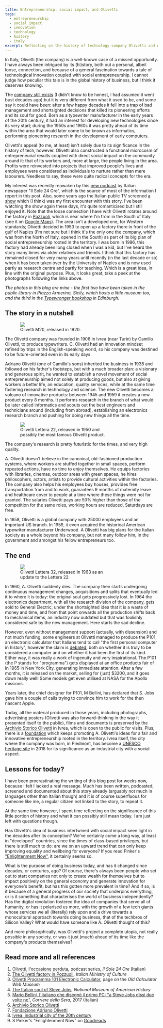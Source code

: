 ```yaml
---
title: Entrepreneurship, social impact, and Olivetti
tags:
  - entrepreneurship
  - social impact
  - innovation
  - technology
  - history
  - italy
excerpt: Reflecting on the history of technology company Olivetti and what it can still mean today.
---
```


In Italy, Olivetti (the company) is a well-known case of a missed opportunity. I have always been intrigued by its (hi)story, both out a personal, albeit loose, connection, and because of a general fascination towards a tale of technological innovation coupled with social entrepreneurship. I cannot judge how peculiar this tale is in the global history of business, but I think it deserves knowing.

The [company still exists](https://www.olivetti.com/en) (I didn't know to be honest, I had assumed it went bust decades ago) but it is very different from what it used to be, and some say it could have been: after a few happy decades it fell into a trap of bad management and shortsighted decisions that killed its pioneering efforts and its soul for good. Born as a typewriter manufacturer in the early years of the 20th century, it had an interest for developing new technologies since its very start; during the 1950s and 1960s it was pretty ahead of its time within the area that would later come to be known as informatics, performing pioneering research in the development of early computers.

Olivetti's appeal (to me, at least) isn't solely due to its significance in the history of tech, however. Olivetti also constructed a functional microcosm of entrepreneurial results coupled with direct social impact on the community around it: that of its workers and, more at large, the people living in the area. Profits were reinvested into projects that improved people's lives and employees were considered as individuals to nurture rather than mere labourers. Needless to say, these were quite radical concepts for the era.

My interest was recently reawaken by this [new podcast](https://stream24.ilsole24ore.com/podcasts/olivetti-l-occasione-perduta-AEkeq2C) by Italian newspaper "Il Sole 24 Ore", which is the source of most of the information I report in this post. Also, some years ago the Italian public TV screened [a show](https://it.wikipedia.org/wiki/Adriano_Olivetti_-_La_forza_di_un_sogno) which (I think) was my first encounter with this story. I've been watching the show again these days, it's quite romanticised but I still enjoyed it.
Note that the loose connection I have with Olivetti rotates around the factory in [Pozzuoli](https://www.atlantearchitetture.beniculturali.it/en/stabilimento-olivetti/), which is near where I'm from in the South of Italy (see it on [Google Maps](https://www.google.com/maps/place/Olivetti+Factory/@40.8350512,14.1069611,17z/data=!4m14!1m8!3m7!1s0x0:0x37a87fc399002b21!2sOlivetti+Factory!8m2!3d40.8363784!4d14.1077819!14m1!1BCgIgAQ!3m4!1s0x0:0x37a87fc399002b21!8m2!3d40.8363784!4d14.1077819)). The area isn't a developed one, for Western standards; Olivetti decided in 1953 to open up a factory there in front of the gulf of Naples (I'm not sure but I think it's the only one the company, which was from the North of Italy, opened in the South) as part of its big plan of social entrepreneurship rooted in the territory. I was born in 1986, this factory had already been long closed when I was a kid, but I've heard the story many times via older relatives and friends. I think that this factory has remained closed for very many years until recently (in the last decade or so) when it has been taken over by the University of Naples and is now used partly as research centre and partly for teaching. Which is a great idea, in line with the original purpose. Plus, it looks great, take a peek at the photographs following the links above.

_The photos in this blog are mine - the first two have been taken in the public library in Piazza Armerina, Sicily, which hosts a little museum too, and the third in the [Typewronger bookshop](http://www.typewronger.com/) in Edinburgh._


## The story in a nutshell

<figure style="width:300px;vertical-align:middle;margin:0px 50px 0px" class="align-left">
  <img src="{{ site.url }}{{site.posts_images_path}}olivetti_m20.jpg">
  <figcaption>Olivetti M20, released in 1920.</figcaption>
</figure>

The Olivetti company was founded in 1908 in Ivrea (near Turin) by Camillo Olivetti, to produce typewriters. C. Olivetti had an innovation mindset refined by trips in the English-speaking world, so his company was destined to be future-oriented even in its early days.

Adriano Olivetti (one of Camillo's sons) inherited the business in 1938 and followed on his father's footsteps, but with a much broader plan: a visionary and generous spirit, he wanted to establish a novel movement of social entrepreneurship aimed not solely at producing goods, but also at giving workers a better life, an education, quality services, while at the same time fostering research in technology and science. The new Olivetti becomes a volcano of innovative products: between 1945 and 1959 it creates a new product every 8 months. It performs research in the branch of what would be later called informatics and scouts out the best engineers and technicians around (including from abroad), establishing an electronics research branch and pushing for doing new things all the time.

<figure style="width:300px;vertical-align:middle;margin:0px 50px 0px" class="align-right">
  <img src="{{ site.url }}{{site.posts_images_path}}olivetti_lettera22.jpg">
  <figcaption>Olivetti Lettera 22, released in 1950 and possibly the most famous Olivetti product.</figcaption>
</figure>

The company's research is pretty futuristic for the times, and very high quality.

A. Olivetti doesn't believe in the canonical, old-fashioned production systems, where workers are stuffed together in small spaces, perform repeated actions, have no time to enjoy themselves. He equips factories with libraries, cinemas, outdoor areas with green spaces, he hires philosophers, actors, artists to provide cultural activities within the factories.
The company also helps his employees buy houses, provides free transportation from and to work, guarantees 9 months of maternity leave and healthcare cover to people at a time where these things were not for granted. The salaries Olivetti pays are 50% higher than those of the competition for the same roles, working hours are reduced, Saturdays are free.

In 1958, Olivetti is a global company with 25000 employees and an important US branch. In 1959, it even acquired the historical American typewriter manufacturer Underwood. A Olivetti has big plans for the Italian society as a whole beyond his company, but not many follow him, in the government and amongst his fellow entrepreneurs too.

## The end

<figure style="width:300px;vertical-align:middle;margin:0px 50px 0px" class="align-left">
  <img src="{{ site.url }}{{site.posts_images_path}}olivetti_lettera32.jpg">
  <figcaption>Olivetti Lettera 32, released in 1963 as an update to the Lettera 22.</figcaption>
</figure>

In 1960, A. Olivetti suddenly dies. The company then starts undergoing continuous management changes, acquisitions and splits that eventually led it to where it is today: the original soul gets progressively lost. In 1964 the electronics department, with all the research division of the company, gets sold to General Electric, under the shortsighted idea that it is a waste of money and time, and from that point onwards all the production shifts back to mechanical items, an industry now outdated but that was foolishly considered safe by the new management. Here starts the sad decline.

However, even without management support (actually, with dissension) and not much funding, some engineers at Olivetti managed to produce the P101, an electronic calculator that Italians tend to call "the first personal computer in history", however the claim is [debated](https://www.oldcalculatormuseum.com/c-programma101.html), both on whether it is truly to be considered a computer and on whether it had been the first of its kind. Either way, it was really a work of ingenuity and very inspirational. The P101 (the P stands for "programma") gets displayed at an office products fair of in 1965 in New York City, generating immediate attention. After a few months, it is released on the market, selling for (just) $3200, and it goes down really well! Some models get even utilised at NASA for the Apollo missions.

Years later, the chief designer for P101, M Bellini, has declared that S. Jobs gave him a couple of calls trying to convince him to work for the then nascent Apple.

Today, all the material produced in those years, including photographs, advertising posters (Olivetti was also forward-thinking in the way it presented itself to the public), films and documents is preserved by the [Archivio Storico Olivetti](https://www.archiviostoricolivetti.it/en/) in Ivrea, which is open to the public for visits.
Plus, there is a [foundation](https://www.fondazioneadrianolivetti.it/) which keeps promoting A. Olivetti's ideas for a fair and innovative entrepreneurship rooted in the territory. Ivrea itself, the city where the company was born, in Piedmont, has become a [UNESCO heritage site](https://whc.unesco.org/en/list/1538/) in 2018 for its significance as an industrial city with a social aspect.

## Lessons for today?

I have been procrastinating the writing of this blog post for weeks now, because I felt I lacked a real message. Much has been written, podcasted, screened and documented about this story already (arguably not much in languages other than Italian though) and it is of course superfluous for someone like me, a regular citizen not linked to the story, to repeat it.

At the same time however, I spent time reflecting on the significance of this little portion of history and what it can possibly still mean today. I am just left with questions though.

Has Olivetti's idea of business intertwined with social impact seen light in the decades after its conception? We've certainly come a long way, at least in "developed" countries, since the times of class-based privileges, but there is still much to do: are we on an upward trend that can only keep improving equality and wellbeing for everyone? If you read Pinker's ["Enlightenment Now"](https://www.goodreads.com/book/show/35696171-enlightenment-now?ac=1&from_search=true&qid=eSU9hJJE4B&rank=2), it certainly seems so.

What is the purpose of doing business today, and has it changed since decades, or centuries, ago? Of course, there's always been people who set out to start companies not only to create wealth for themselves but to impact positively on the general economy and generate innovation for everyone's benefit, but has this gotten more prevalent in time? And if so, is it because of a general progress of our society that underpins everything, or is it something that characterises the world of business independently?
Has the digital revolution fostered the idea of companies that serve all of humanity, or has it polarised us more, with the growth of a few tech giants whose services we all (literally) rely upon and a drive towards a monocultural approach towards doing business, that of the techbros of Silicon Valley? What would have someone like A. Olivetti thought of this?

And more philosophically, was Olivetti's project a complete utopia, not really possible in any society, or was it just (much) ahead of its time like the company's products themselves?

## Read more and all references

1. [Olivetti, l'occasione perduta](https://stream24.ilsole24ore.com/podcasts/olivetti-l-occasione-perduta-AEkeq2C), podcast series, *Il Sole 24 Ore* (Italian)
2. [The Olivetti factory in Pozzuoli](https://www.atlantearchitetture.beniculturali.it/en/stabilimento-olivetti/), *Italian Ministry of Culture*
3. [Olivetti Programma 101 Electronic Calculator](https://www.oldcalculatormuseum.com/c-programma101.html), page on the *Old Calculator Web Museum*
4. [The Italian soul of Steve Jobs](https://americanhistory.si.edu/blog/2012/01/the-italian-soul-of-steve-jobs.html), *National Museum of American History*
5. [Mario Bellini, l'italiano che disegnò il primo PC: "a Steve Jobs dissi due volte no"](https://www.corriere.it/cronache/17_marzo_05/italiano-che-disegno-computer-d292c690-011d-11e7-b3e3-afa0190eaef5.shtml), *Corriere della Sera*, 2017 (Italian)
6. [Archivio Storico Olivetti](https://www.archiviostoricolivetti.it/en/)
7. [Fondazione Adriano Olivetti](https://www.fondazioneadrianolivetti.it/)
8. [Ivrea, industrial city of the 20th century](https://www.ivreacittaindustriale.it/)
9. S Pinker's "Enlightenment Now" on [Goodreads](https://www.goodreads.com/book/show/35696171-enlightenment-now?ac=1&from_search=true&qid=eSU9hJJE4B&rank=2)
